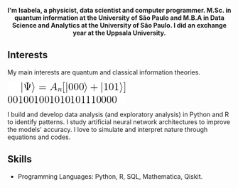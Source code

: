 
<p align="center">
  <b>I'm Isabela, a physicist, data scientist and computer programmer. 
    M.Sc. in quantum information at the University of São Paulo and M.B.A in Data Science and Analytics at the University of São Paulo. I did an exchange year at the Uppsala University. 
</b><br>
</p>

## Interests

My main interests are quantum and classical information theories. 

![GitHub Logo](https://github.com/isadays/isadays/blob/main/CodeCogsEqn.png)

I build and develop data analysis (and exploratory analysis) in Python and R to identify patterns. I study artificial neural network architectures to improve the models' accuracy. I love to simulate and interpret nature through equations and codes.


## Skills

- Programming Languages: Python, R, SQL, Mathematica, Qiskit.
